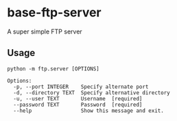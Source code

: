 # base-ftp-server

A super simple FTP server

## Usage

```shell
python -m ftp.server [OPTIONS]

Options:
  -p, --port INTEGER    Specify alternate port
  -d, --directory TEXT  Specify alternative directory
  -u, --user TEXT       Username  [required]
  --password TEXT       Password  [required]
  --help                Show this message and exit.
```
